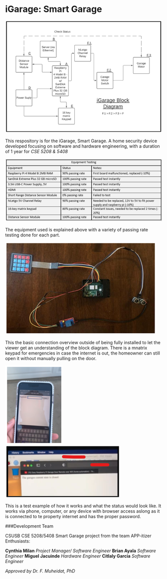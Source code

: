 # iGarage: Smart Garage
![block diagram](/images/block_diagram.png)

This respository is for the iGarage, Smart Garage. A home security device developed focusing on software and hardware engineering, with a duration of 1 year for *CSE 5208 & 5408*

![equipment](/images/equipment_testing.png)

The equipment used is explained above with a variety of passing rate testing done for each part.

![connection](/images/connection_overview.png)

This the basic connection overview outside of being fully installed to let the viewer get an understanding of the block diagram.
There is a mnatrix keypad for emergencies in case the internet is out, the homeowner can still open it without manually pulling on the door.

![browser](/images/browser_overview.png)
![status](/images/status.png/)

This is a test example of how it works and what the status would look like. It works via phone, computer, or any device with browser access aslong as it is connected to te property internet and has the proper password.

###Development Team

CSUSB CSE 5208/5408 Smart Garage project from the team APP-itizer Enthusiasts:

**Cynthia Milan**     *Project Manager/ Software Engineer*
**Brian Ayala**       *Software Engineer*
**Miguel Jacuinde**   *Hardware Engineer*
**Citlaly Garcia**    *Software Engineer*

*Approved by Dr. F. Muheidat, PhD*
